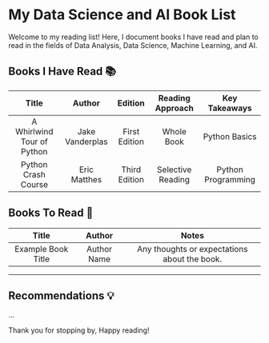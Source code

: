 # My Data Science and AI Book List

Welcome to my reading list! Here, I document books I have read and plan to read in the fields of Data Analysis, Data Science, Machine Learning, and AI.

## Books I Have Read 📚

| **Title** | **Author** | **Edition** | **Reading Approach** | **Key Takeaways** |
|:-----------:|:------------:|:-------------:|:----------------------:|:-------------------:|
| A Whirlwind Tour of Python | Jake Vanderplas | First Edition | Whole Book | Python Basics |
| Python Crash Course | Eric Matthes | Third Edition | Selective Reading | Python Programming |

## Books To Read 📝

| **Title** | **Author** | **Notes** |
|:-----------:|:------------:|:-----------:|
| Example Book Title | Author Name | Any thoughts or expectations about the book. |
___
## Recommendations 💡
...

Thank you for stopping by, Happy reading!

